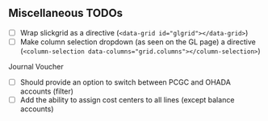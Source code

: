 Miscellaneous TODOs
------------------

- [ ] Wrap slickgrid as a directive (`<data-grid id="glgrid"></data-grid>`)
- [ ] Make column selection dropdown (as seen on the GL page) a directive (`<column-selection data-columns="grid.columns"></column-selection>`)

Journal Voucher
- [ ] Should provide an option to switch between PCGC and OHADA accounts (filter)
- [ ] Add the ability to assign cost centers to all lines (except balance accounts)
